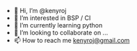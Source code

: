 - 👋 Hi, I’m @kenyroj
- 👀 I’m interested in BSP / CI
- 🌱 I’m currently learning python
- 💞️ I’m looking to collaborate on ...
- 📫 How to reach me kenyroj@gmail.com

<!---
kenyroj/kenyroj is a ✨ special ✨ repository because its `README.md` (this file) appears on your GitHub profile.
You can click the Preview link to take a look at your changes.
--->
